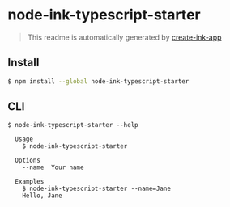# node-ink-typescript-starter

> This readme is automatically generated by [create-ink-app](https://github.com/vadimdemedes/create-ink-app)

## Install

```bash
$ npm install --global node-ink-typescript-starter
```

## CLI

```
$ node-ink-typescript-starter --help

  Usage
    $ node-ink-typescript-starter

  Options
    --name  Your name

  Examples
    $ node-ink-typescript-starter --name=Jane
    Hello, Jane
```
